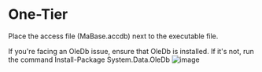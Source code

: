 # One-Tier
Place the access file (MaBase.accdb) next to the executable file.

If you're facing an OleDb issue, ensure that OleDb is installed. If it's not, run the command Install-Package System.Data.OleDb
![image](https://github.com/user-attachments/assets/64edeb3d-99d5-4270-afb0-a5d2749be154)
